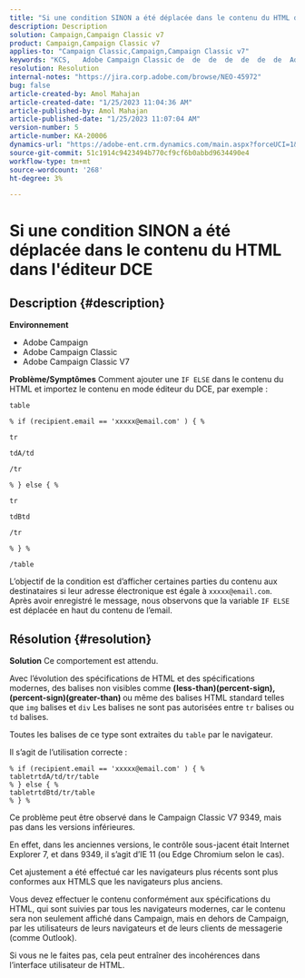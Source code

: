 ```yaml
---
title: "Si une condition SINON a été déplacée dans le contenu du HTML dans l'éditeur du DCE"
description: Description
solution: Campaign,Campaign Classic v7
product: Campaign,Campaign Classic v7
applies-to: "Campaign Classic,Campaign,Campaign Classic v7"
keywords: "KCS, ​ ​ Adobe Campaign Classic de  de  de  de  de  de  de  Adobe Campaign, SI ELSE, HTML, éditeur DCE, résolution des problèmes, V7 9349"
resolution: Resolution
internal-notes: "https://jira.corp.adobe.com/browse/NEO-45972"
bug: false
article-created-by: Amol Mahajan
article-created-date: "1/25/2023 11:04:36 AM"
article-published-by: Amol Mahajan
article-published-date: "1/25/2023 11:07:04 AM"
version-number: 5
article-number: KA-20006
dynamics-url: "https://adobe-ent.crm.dynamics.com/main.aspx?forceUCI=1&pagetype=entityrecord&etn=knowledgearticle&id=27a00d07-a09c-ed11-aad1-6045bd0061cb"
source-git-commit: 51c1914c9423494b770cf9cf6b0abbd9634490e4
workflow-type: tm+mt
source-wordcount: '268'
ht-degree: 3%

---
```


# Si une condition SINON a été déplacée dans le contenu du HTML dans l&#39;éditeur DCE

## Description {#description}


<b>Environnement</b>

- Adobe Campaign
- Adobe Campaign Classic
- Adobe Campaign Classic V7


<b>Problème/Symptômes</b>
Comment ajouter une `IF ELSE` dans le contenu du HTML et importez le contenu en mode éditeur du DCE, par exemple :


```
table

% if (recipient.email == 'xxxxx@email.com' ) { %

tr

tdA/td

/tr

% } else { %

tr

tdBtd

/tr

% } %

/table
```


L’objectif de la condition est d’afficher certaines parties du contenu aux destinataires si leur adresse électronique est égale à `xxxxx@email.com`. Après avoir enregistré le message, nous observons que la variable `IF ELSE` est déplacée en haut du contenu de l’email.


## Résolution {#resolution}


<b>Solution</b>
Ce comportement est attendu.

Avec l’évolution des spécifications de HTML et des spécifications modernes, des balises non visibles comme <b>(less-than)(percent-sign), (percent-sign)(greater-than) </b>ou même des balises HTML standard telles que `img` balises et `div` Les balises ne sont pas autorisées entre `tr` balises ou `td` balises.

Toutes les balises de ce type sont extraites du `table` par le navigateur.

Il s’agit de l’utilisation correcte :


```
% if (recipient.email == 'xxxxx@email.com' ) { %
tabletrtdA/td/tr/table
% } else { %
tabletrtdBtd/tr/table
% } %
```


Ce problème peut être observé dans le Campaign Classic V7 9349, mais pas dans les versions inférieures.

En effet, dans les anciennes versions, le contrôle sous-jacent était Internet Explorer 7, et dans 9349, il s’agit d’IE 11 (ou Edge Chromium selon le cas).

Cet ajustement a été effectué car les navigateurs plus récents sont plus conformes aux HTMLS que les navigateurs plus anciens.

Vous devez effectuer le contenu conformément aux spécifications du HTML, qui sont suivies par tous les navigateurs modernes, car le contenu sera non seulement affiché dans Campaign, mais en dehors de Campaign, par les utilisateurs de leurs navigateurs et de leurs clients de messagerie (comme Outlook).

Si vous ne le faites pas, cela peut entraîner des incohérences dans l’interface utilisateur de HTML.

